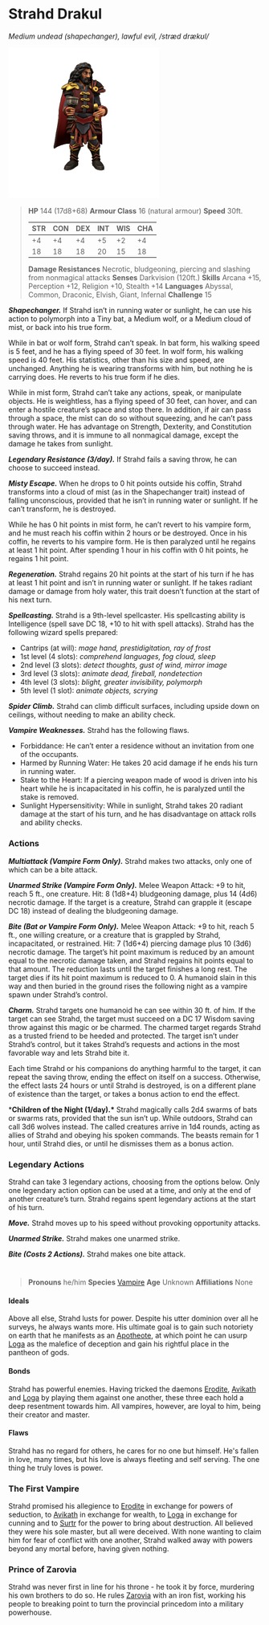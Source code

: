 # Strahd Drakul
*Medium undead (shapechanger), lawful evil, /stræd drækʊl/*

![](strahd.png)

> **HP** 144 (17d8+68)
> **Armour Class** 16 (natural armour)
> **Speed** 30ft.
> 
> | STR  | CON  | DEX  | INT  | WIS  | CHA  |
> | ---- | ---- | ---- | ---- | ---- | ---- |
> | +4   | +4   | +4   | +5   | +2   | +4   |
> | 18   | 18   | 18   | 20   | 15   | 18   |
>
> **Damage Resistances** Necrotic, bludgeoning, piercing and slashing from nonmagical attacks
> **Senses** Darkvision (120ft.)
> **Skills** Arcana +15, Perception +12, Religion +10, Stealth +14
> **Languages** Abyssal, Common, Draconic, Elvish, Giant, Infernal
> **Challenge** 15

***Shapechanger.*** If Strahd isn’t in running water or sunlight, he can use his action to polymorph into a Tiny bat, a Medium wolf, or a Medium cloud of mist, or back into his true form.

While in bat or wolf form, Strahd can’t speak. In bat form, his walking speed is 5 feet, and he has a flying speed of 30 feet. In wolf form, his walking speed is 40 feet. His statistics, other than his size and speed, are unchanged. Anything he is wearing transforms with him, but nothing he is carrying does. He reverts to his true form if he dies.

While in mist form, Strahd can’t take any actions, speak, or manipulate objects. He is weightless, has a flying speed of 30 feet, can hover, and can enter a hostile creature’s space and stop there. In addition, if air can pass through a space, the mist can do so without squeezing, and he can’t pass through water. He has advantage on Strength, Dexterity, and Constitution saving throws, and it is immune to all nonmagical damage, except the damage he takes from sunlight.

***Legendary Resistance (3/day).*** If Strahd fails a saving throw, he can choose to succeed instead.

***Misty Escape.*** When he drops to 0 hit points outside his coffin, Strahd transforms into a cloud of mist (as in the Shapechanger trait) instead of falling unconscious, provided that he isn’t in running water or sunlight. If he can’t transform, he is destroyed.

While he has 0 hit points in mist form, he can’t revert to his vampire form, and he must reach his coffin within 2 hours or be destroyed. Once in his coffin, he reverts to his vampire form. He is then paralyzed until he regains at least 1 hit point. After spending 1 hour in his coffin with 0 hit points, he regains 1 hit point.

***Regeneration.*** Strahd regains 20 hit points at the start of his turn if he has at least 1 hit point and isn’t in running water or sunlight. If he takes radiant damage or damage from holy water, this trait doesn’t function at the start of his next turn.

***Spellcasting.*** Strahd is a 9th-level spellcaster. His spellcasting ability is Intelligence (spell save DC 18, +10 to hit with spell attacks). Strahd has the following wizard spells prepared:

- Cantrips (at will): *mage hand, prestidigitation, ray of frost*
- 1st level (4 slots): *comprehend languages, fog cloud, sleep*
- 2nd level (3 slots): *detect thoughts, gust of wind, mirror image*
- 3rd level (3 slots): *animate dead, fireball, nondetection*
- 4th level (3 slots): *blight, greater invisibility, polymorph*
- 5th level (1 slot): *animate objects, scrying*

***Spider Climb.*** Strahd can climb difficult surfaces, including upside down on ceilings, without needing to make an ability check.

***Vampire Weaknesses.*** Strahd has the following flaws.

- Forbiddance: He can’t enter a residence without an invitation from one of the occupants.
- Harmed by Running Water: He takes 20 acid damage if he ends his turn in running water.
- Stake to the Heart: If a piercing weapon made of wood is driven into his heart while he is incapacitated in his coffin, he is paralyzed until the stake is removed.
- Sunlight Hypersensitivity: While in sunlight, Strahd takes 20 radiant damage at the start of his turn, and he has disadvantage on attack rolls and ability checks.

### Actions

***Multiattack (Vampire Form Only).*** Strahd makes two attacks, only one of which can be a bite attack.

***Unarmed Strike (Vampire Form Only).*** Melee Weapon Attack: +9 to hit, reach 5 ft., one creature. Hit: 8 (1d8+4) bludgeoning damage, plus 14 (4d6) necrotic damage. If the target is a creature, Strahd can grapple it (escape DC 18) instead of dealing the bludgeoning damage.

***Bite (Bat or Vampire Form Only).*** Melee Weapon Attack: +9 to hit, reach 5 ft., one willing creature, or a creature that is grappled by Strahd, incapacitated, or restrained. Hit: 7 (1d6+4) piercing damage plus 10 (3d6) necrotic damage. The target’s hit point maximum is reduced by an amount equal to the necrotic damage taken, and Strahd regains hit points equal to that amount. The reduction lasts until the target finishes a long rest. The target dies if its hit point maximum is reduced to 0. A humanoid slain in this way and then buried in the ground rises the following night as a vampire spawn under Strahd’s control.

***Charm.*** Strahd targets one humanoid he can see within 30 ft. of him. If the target can see Strahd, the target must succeed on a DC 17 Wisdom saving throw against this magic or be charmed. The charmed target regards Strahd as a trusted friend to be heeded and protected. The target isn’t under Strahd’s control, but it takes Strahd’s requests and actions in the most favorable way and lets Strahd bite it.

Each time Strahd or his companions do anything harmful to the target, it can repeat the saving throw, ending the effect on itself on a success. Otherwise, the effect lasts 24 hours or until Strahd is destroyed, is on a different plane of existence than the target, or takes a bonus action to end the effect.

***Children of the Night (1/day).\*** Strahd magically calls 2d4 swarms of bats or swarms rats, provided that the sun isn’t up. While outdoors, Strahd can call 3d6 wolves instead. The called creatures arrive in 1d4 rounds, acting as allies of Strahd and obeying his spoken commands. The beasts remain for 1 hour, until Strahd dies, or until he dismisses them as a bonus action.

### Legendary Actions

Strahd can take 3 legendary actions, choosing from the options below. Only one legendary action option can be used at a time, and only at the end of another creature’s turn. Strahd regains spent legendary actions at the start of his turn.

***Move.*** Strahd moves up to his speed without provoking opportunity attacks.

***Unarmed Strike.*** Strahd makes one unarmed strike.

***Bite (Costs 2 Actions).*** Strahd makes one bite attack.



# 

> **Pronouns** he/him
> **Species** [Vampire](../../index)
> **Age** Unknown
> **Affiliations** None

#### Ideals
Above all else, Strahd lusts for power. Despite his utter dominion over all he surveys, he always wants more. His ultimate goal is to gain such notoriety on earth that he manifests as an [Apotheote](../../cosmology/daemons/apotheotes/apotheotes), at which point he can usurp [Loga](../../cosmology/daemons/malefices/loga) as the malefice of deception and gain his rightful place in the pantheon of gods.

#### Bonds
Strahd has powerful enemies. Having tricked the daemons [Erodite](../../cosmology/daemons/erodite), [Avikath](../../cosmology/daemons/malefices/avikath) and [Loga](../../cosmology/daemons/malefices/loga) by playing them against one another, these three each hold a deep resentment towards him. All vampires, however, are loyal to him, being their creator and master.

#### Flaws
Strahd has no regard for others, he cares for no one but himself. He's fallen in love, many times, but his love is always fleeting and self serving. The one thing he truly loves is power.

### 

### The First Vampire

Strahd promised his allegience to [Erodite](../../cosmology/daemons/erodite) in exchange for powers of seduction, to [Avikath](../../cosmology/daemons/malefices/avikath) in exchange for wealth, to [Loga](../../cosmology/daemons/malefices/loga) in exchange for cunning and to [Surtr](../../cosmology/daemons/malefices/zukothoth) for the power to bring about destruction. All believed they were his sole master, but all were deceived. With none wanting to claim him for fear of conflict with one another, Strahd walked away with powers beyond any mortal before, having given nothing.

### Prince of Zarovia
Strahd was never first in line for his throne - he took it by force, murdering his own brothers to do so. He rules [Zarovia](../../locations/zarovia/zarovia) with an iron fist, working his people to breaking point to turn the provincial princedom into a military powerhouse.